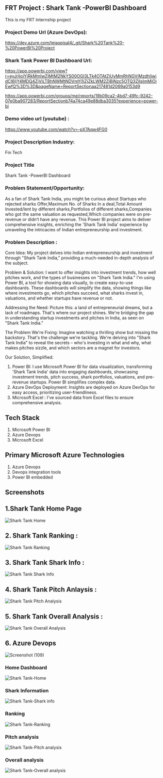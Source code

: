 ## FRT Project : Shark Tank -PowerBI Dashboard 
This is my FRT Internship project

### Project Demo Url (Azure DevOps):
https://dev.azure.com/tejaspisal4/_git/Shark%20Tank%20-%20PowerBI%20Project
 
### Shark Tank Power BI Dashboard Url:
https://app.powerbi.com/view?r=eyJrIjoiYjRkMmIwZjMtM2NkYS00OGI3LTk4OTAtZjUyMmRhNGViMzdhIiwidCI6IjY4MDQ4ZjViLTBhNWMtNDVmYi1iZjZkLWM2ZjBjNzc5OTQ3ZiIsImMiOjEwfQ%3D%3D&pageName=ReportSectionaa217481d2069a0153d9

https://app.powerbi.com/groups/me/reports/19b09ca2-4bd7-49fc-9242-07e0ba907283/ReportSectionb74a74ca49e88dba3035?experience=power-bi


### Demo video url (youtube) :
https://www.youtube.com/watch?v=-pX7Aqw4FG0

### Project Description Industry: 
Fin Tech 
### Project Title
Shark Tank -PowerBI Dashboard 


### Problem Statement/Opportunity: 
As a fan of Shark Tank India, you might be curious about
Startups who rejected sharks Offer,Maximum No. of Sharks In a deal,Total Amount Invested/lent by different sharks,Portfolios of different sharks,Companies who got the same valuation as requested,Which companies were on pre-revenue or didn’t have any revenue. This Power BI project aims to deliver comprehensive insights, enriching the 'Shark Tank India' experience by unraveling the intricacies of Indian entrepreneurship and investment.


### Problem Description :
Core Idea:
My project delves into Indian entrepreneurship and investment through "Shark Tank India," providing a much-needed in-depth analysis of the subject.

Problem & Solution:
I want to offer insights into investment trends, how well pitches work, and the types of businesses on "Shark Tank India." I'm using Power BI, a tool for showing data visually, to create easy-to-use dashboards. These dashboards will simplify the data, showing things like where investments go, which pitches succeed, what sharks invest in, valuations, and whether startups have revenue or not.

Addressing the Need:
Picture this: a land of entrepreneurial dreams, but a lack of roadmaps. That's where our project shines. We're bridging the gap in understanding startup investments and pitches in India, as seen on "Shark Tank India."

The Problem We're Fixing:
Imagine watching a thrilling show but missing the backstory. That's the challenge we're tackling. We're delving into "Shark Tank India" to reveal the secrets – who's investing in what and why, what makes pitches sizzle, and which sectors are a magnet for investors.


Our Solution, Simplified:
1. Power BI: I use Microsoft Power BI for data visualization, transforming 'Shark Tank India' data into engaging dashboards, showcasing investment trends, pitch success, shark portfolios, valuations, and pre-revenue startups. Power BI simplifies complex data.
2. Azure DevOps Deployment: Insights are deployed on Azure DevOps for easy access, prioritizing user-friendliness.
3. Microsoft Excel : I've sourced data from  Excel files to ensure comprehensive analysis.

## Tech Stack
1. Microsoft Power BI 
2. Azure Devops 
3. Microsoft Excel 


## Primary Microsoft Azure Technologies

1. Azure Devops
2. Devops integration tools
3. Power BI embedded 



## Screenshots

## 1.Shark Tank Home Page

![Shark Tank Home](https://github.com/pisal-tejas/shark-tank-PowerBI/blob/main/Shark%20Tank%20JPG%20files/powerbi%20shark-tank-home.png)

## 2. Shark Tank Ranking :
![Shark Tank Ranking](https://github.com/pisal-tejas/shark-tank-PowerBI/blob/main/Shark%20Tank%20JPG%20files/powerbi%20shark%20tank%20ranking.png)

## 3. Shark Tank Shark Info :
![Shark Tank Shark Info](https://github.com/pisal-tejas/shark-tank-PowerBI/blob/main/Shark%20Tank%20JPG%20files/powerbi-shark%20tank%20info.png)


## 4. Shark Tank Pitch Anlaysis :
![Shark Tank Pitch Analysis](https://github.com/pisal-tejas/shark-tank-PowerBI/blob/main/Shark%20Tank%20JPG%20files/powerbi%20shark%20tank%20pitch%20analysis.png)


## 5. Shark Tank Overall Analysis :
![Shark Tank Overall Analysis](https://github.com/pisal-tejas/shark-tank-PowerBI/blob/main/Shark%20Tank%20JPG%20files/powerbi%20shark%20tank%20overall%20analysis.png)


## 6. Azure Devops 
![Screenshot (109)](https://github.com/pisal-tejas/shark-tank-PowerBI/blob/main/Shark%20Tank%20JPG%20files/azure%20devops.png)

###  Home Dashboard 
![Shark Tank-Home](https://github.com/pisal-tejas/shark-tank-PowerBI/blob/main/Shark%20Tank%20JPG%20files/Shark%20Tank-Home.png)

### Shark Information
![Shark Tank-Shark info](https://github.com/pisal-tejas/shark-tank-PowerBI/blob/main/Shark%20Tank%20JPG%20files/Shark%20Tank-Shark%20info.png)

### Ranking
![Shark Tank-Ranking](https://github.com/pisal-tejas/shark-tank-PowerBI/blob/main/Shark%20Tank%20JPG%20files/Shark%20Tank-Ranking.png)

### Pitch analysis
![Shark Tank-Pitch analysis](https://github.com/pisal-tejas/shark-tank-PowerBI/blob/main/Shark%20Tank%20JPG%20files/Shark%20Tank-Pitch%20analysis.png)

### Overall analysis
![Shark Tank-Overall analysis](https://github.com/pisal-tejas/shark-tank-PowerBI/blob/main/Shark%20Tank%20JPG%20files/Shark%20Tank-Overall%20analysis.png)








